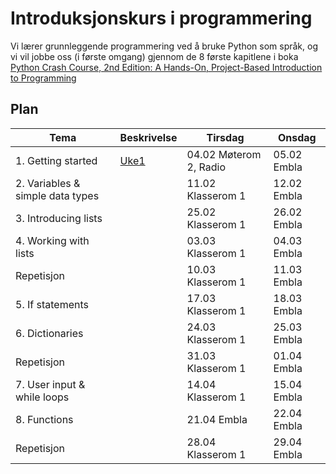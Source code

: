 # Introduksjonskurs i programmering


Vi lærer grunnleggende programmering ved å bruke Python som språk, og vi vil jobbe oss (i første omgang) gjennom de 8 første kapitlene i boka [Python Crash Course, 2nd Edition: A Hands-On, Project-Based Introduction to Programming](https://www.amazon.com/Python-Crash-Course-Eric-Matthes-ebook/dp/B07J4521M3)

## Plan

| Tema | Beskrivelse | Tirsdag | Onsdag |
|------|-------------|---------|--------|
| 1. Getting started | [Uke1](Uke1) | 04.02 Møterom 2, Radio | 05.02 Embla |
| 2. Variables & simple data types| | 11.02 Klasserom 1 | 12.02 Embla |
| 3. Introducing lists | | 25.02 Klasserom 1 | 26.02 Embla |
| 4. Working with lists | | 03.03 Klasserom 1 | 04.03 Embla |
| Repetisjon | | 10.03 Klasserom 1 | 11.03 Embla |
| 5. If statements| | 17.03 Klasserom 1 | 18.03 Embla | 
| 6. Dictionaries | | 24.03 Klasserom 1 | 25.03 Embla |
| Repetisjon | | 31.03 Klasserom 1 | 01.04 Embla |
| 7. User input & while loops | | 14.04 Klasserom 1 | 15.04 Embla |
| 8. Functions | | 21.04 Embla | 22.04 Embla |
| Repetisjon | | 28.04 Klasserom 1 | 29.04 Embla |
